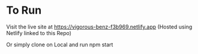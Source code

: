 # To Run

Visit the live site at https://vigorous-benz-f3b969.netlify.app  (Hosted using Netlify linked to this Repo)

Or simply clone on Local and run npm start
